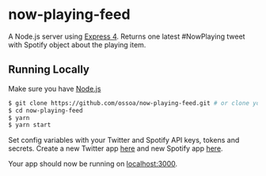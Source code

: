 # now-playing-feed

A Node.js server using [Express 4](http://expressjs.com/). Returns one latest #NowPlaying tweet with Spotify object about the playing item.

## Running Locally

Make sure you have [Node.js](http://nodejs.org/)

```sh
$ git clone https://github.com/ossoa/now-playing-feed.git # or clone your own fork
$ cd now-playing-feed
$ yarn
$ yarn start
```

Set config variables with your Twitter and Spotify API keys, tokens and secrets. Create a new Twitter app [here](https://apps.twitter.com) and new Spotify app [here](https://developer.spotify.com/my-applications).

Your app should now be running on [localhost:3000](http://localhost:3000/).
